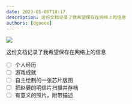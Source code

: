 ```yaml
---
date: 2023-05-06T18:17
description: 这份文档记录了我希望保存在网络上的信息
authors: [dgoeee]
---
```




![](https://oss-cdn-main.draft.art/aiDraw/predict/output_hd/YIONsScxGW7gELLc5vRL8LFYxoI7KWnv-0.jpg)

这份文档记录了我希望保存在网络上的信息

- [ ] 个人经历
- [ ] 游戏成就
- [ ] 自主绘制的一张芯片版图
- [ ] 把赵晏的明信片扫描并存档
- [ ] 有意义的照片，附带描述
